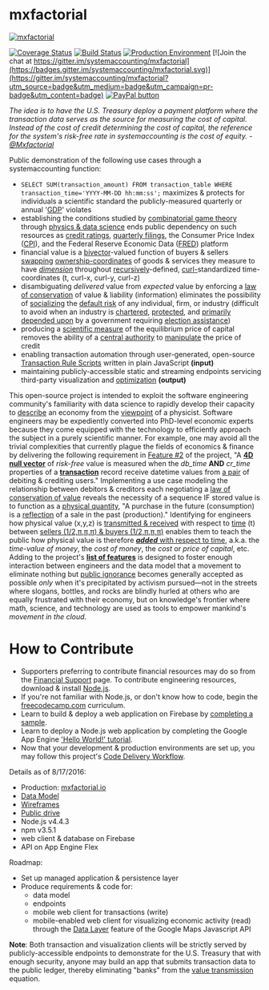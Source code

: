 # mxfactorial
[![mxfactorial](https://cloud.githubusercontent.com/assets/12200465/12700510/1a48b412-c79b-11e5-901f-4f26965dd017.png)](http://www.systemaccounting.org/math_identity)

[![Coverage Status](https://coveralls.io/repos/github/systemaccounting/mxfactorial/badge.svg?branch=master)](https://coveralls.io/github/systemaccounting/mxfactorial?branch=master) [![Build Status](https://travis-ci.org/systemaccounting/mxfactorial.svg?branch=master)](https://travis-ci.org/systemaccounting/mxfactorial) [![Production Environment](https://img.shields.io/badge/PROD-gcloud-brightgreen.svg)](https://mxfactorial.io/) [![Join the chat at https://gitter.im/systemaccounting/mxfactorial](https://badges.gitter.im/systemaccounting/mxfactorial.svg)](https://gitter.im/systemaccounting/mxfactorial?utm_source=badge&utm_medium=badge&utm_campaign=pr-badge&utm_content=badge) [![PayPal button](https://img.shields.io/badge/donate-paypal-brightgreen.svg)](https://systemaccounting.nationbuilder.com/financial_endorsement)

*The idea is to have the U.S. Treasury deploy a payment platform where the transaction data serves as the source for measuring the cost of capital. Instead of the cost of credit determining the cost of capital, the reference for the system's risk-free rate in systemaccounting is the cost of equity. - [@Mxfactorial](https://twitter.com/mxfactorial)*

Public demonstration of the following use cases through a systemaccounting function:
* `SELECT SUM(transaction_amount) FROM transaction_table WHERE transaction_time='YYYY-MM-DD hh:mm:ss';` maximizes & protects for individuals a scientific standard the publicly-measured quarterly or annual '[GDP](https://en.wikipedia.org/wiki/Gross_domestic_product)' violates
* establishing the conditions studied by [combinatorial game theory](https://en.wikipedia.org/wiki/Combinatorial_game_theory) through [physics & data science](http://www.systemaccounting.org/physics_of_value) ends public dependency on such resources as [credit ratings](https://en.wikipedia.org/wiki/Bond_credit_rating), [quarterly filings](https://en.wikipedia.org/wiki/Form_10-Q), the Consumer Price Index ([CPI](https://en.wikipedia.org/wiki/Consumer_price_index)), and the Federal Reserve Economic Data ([FRED](https://en.wikipedia.org/wiki/Federal_Reserve_Economic_Data)) platform
* financial value is a [bivector](https://en.wikipedia.org/wiki/Bivector)-valued function of buyers & sellers [swapping](https://en.wikipedia.org/wiki/Position_(vector)#Derivatives_of_position) [ownership-coordinates](https://en.wikipedia.org/wiki/Bipolar_coordinates) of goods & services they measure to have *[dimension](https://en.wikipedia.org/wiki/Physical_quantity)* throughout [recursively](https://en.wikipedia.org/wiki/Recurrence_relation)-defined, [curl-](https://en.wikipedia.org/wiki/Curl_(mathematics))standardized time-coordinates (t, curl-x, curl-y, curl-z)
* disambiguating *delivered* value from *expected* value by enforcing a [law of conservation](https://en.wikipedia.org/wiki/Conservation_law) of value & liability (information) eliminates the possibility of [socializing](https://en.wikipedia.org/wiki/Externality#Negative) the [default risk](https://en.wikipedia.org/wiki/Liability_(financial_accounting)) of any individual, firm, or industry (difficult to avoid when an industry is [chartered](http://www.occ.gov/topics/licensing/index-licensing.html), [protected](https://en.wikipedia.org/wiki/Bailout), and [primarily depended upon](http://www.opensecrets.org/industries./) by a government requiring [election assistance](https://en.wikipedia.org/wiki/Collusion))
* producing a [scientific measure](http://www.systemaccounting.org/how_does_systemaccounting_produce_a_scientific_measure_of_the_cost_of_capital) of the equilibrium price of capital removes the ability of a [central authority](https://en.wikipedia.org/wiki/Central_bank) to [manipulate](https://en.wikipedia.org/wiki/Federal_funds_rate) the price of credit
* enabling transaction automation through user-generated, open-source [Transaction Rule Scripts](https://github.com/systemaccounting/mxfactorial/issues/3) written in plain JavaScript **(input)**
* maintaining publicly-accessible static and streaming endpoints servicing third-party visualization and [optimization](https://en.wikipedia.org/wiki/Combinatorial_optimization) **(output)**

This open-source project is intended to exploit the software engineering community's familiarity with data science to rapidly develop their capacity to [describe](https://en.wikipedia.org/wiki/Conformal_geometric_algebra) an economy from the [viewpoint](https://en.wikipedia.org/wiki/Versor) of a physicist. Software engineers may be expediently converted into PhD-level economic experts because they come equipped with the technology to efficiently approach the subject in a purely scientific manner. For example, one may avoid all the trivial complexities that currently plague the fields of economics & finance by delivering the following requirement in [Feature #2](https://github.com/systemaccounting/mxfactorial/issues/2) of the project, "A **[4D null vector](https://en.wikipedia.org/wiki/Minkowski_space#Causal_structure)** of *risk-free* value is measured when the *db_time* **AND** *cr_time* properties of a **[transaction](https://en.wikipedia.org/wiki/Action_(physics))** record receive datetime values from [a pair](https://en.wikipedia.org/wiki/Spacetime_algebra#Spacetime_split) of debiting & crediting users." Implementing a use case modeling the relationship between debitors & creditors each negotiating a [law of conservation of value](https://en.wikipedia.org/wiki/Hodge_dual#Four_dimensions) reveals the necessity of a sequence IF stored value is to function as a [physical quantity](https://en.wikipedia.org/wiki/Potential_energy), "A purchase in the future (consumption) is a [reflection](https://en.wikipedia.org/wiki/Improper_rotation) of a sale in the past (production)." Identifying for engineers how physical value (x,y,z) is [transmitted & received](https://en.wikipedia.org/wiki/Bivector#Spacetime_rotations) with respect to [time](https://en.wikipedia.org/wiki/Angular_frequency) (t) between [sellers (1/2,π,π,π) & buyers (1/2,π,π,π)](https://en.wikipedia.org/wiki/Plane_of_rotation#Plane_of_rotation) enables them to teach the public how physical value is therefore [***added*** with respect to time](https://en.wikipedia.org/wiki/Divergence_theorem), a.k.a. the *time-value of money*, the *cost of money*, the *cost* or *price of capital*, etc. Adding to the project's **[list of features](https://github.com/systemaccounting/mxfactorial/issues?q=is%3Aissue+is%3Apublic+sort%3Acreated-asc)** is designed to foster enough interaction between engineers and the data model that a movement to eliminate nothing but [public ignorance](https://en.wikipedia.org/wiki/Pareto_efficiency) becomes generally accepted as possible *only* when it's precipitated by activism pursued—not in the streets where slogans, bottles, and rocks are blindly hurled at others who are equally frustrated with their economy, but on knowledge's frontier where math, science, and technology are used as tools to empower mankind's *movement in the cloud*.

# How to Contribute
* Supporters preferring to contribute financial resources may do so from the [Financial Support](https://systemaccounting.nationbuilder.com/financial_endorsement) page. To contribute engineering resources, download & install [Node.js](https://nodejs.org/en/download/).
* If you're not familiar with Node.js, or don't know how to code, begin the [freecodecamp.com](https://www.freecodecamp.com/) curriculum.
* Learn to build & deploy a web application on Firebase by [completing a sample](https://firebase.google.com/docs/samples/).
* Learn to deploy a Node.js web application by completing the Google App Engine ['Hello World!' tutorial](https://cloud.google.com/nodejs/getting-started/hello-world).
* Now that your development & production environments are set up, you may follow this project's [Code Delivery Workflow](https://docs.google.com/document/d/1UGklz7LwzES3t6i5IZrnt-ZwLeEFaeWhqaocFE3C9QE/edit?usp=sharing).
 
Details as of 8/17/2016:
- Production: [mxfactorial.io](https://mxfactorial.io/)
- [Data Model](https://docs.google.com/document/d/1US0gamuV3ExzUWAnNHxdcfmUxB0tPbtxUBVRBmZKywA/edit?usp=sharing)
- [Wireframes](https://drive.google.com/folderview?id=0B9xlXsaN9dVQR1EyY3dQbnZ0aG8&usp=sharing)
- [Public drive](https://drive.google.com/drive/folders/0B9xlXsaN9dVQWkJERUxNRVZQVWc)
- Node.js v4.4.3
- npm v3.5.1
- web client & database on Firebase
- API on App Engine Flex

Roadmap:
* Set up managed application & persistence layer
* Produce requirements & code for:
  * data model
  * endpoints
  * mobile web client for transactions (write) 
  * mobile-enabled web client for visualizing economic activity (read) through the [Data Layer](https://developers.google.com/maps/documentation/javascript/datalayer) feature of the Google Maps Javascript API

**Note**: Both transaction and visualization clients will be strictly served by publicly-accessible endpoints to demonstrate for the U.S. Treasury that with enough security, anyone may build an app that submits transaction data to the public ledger, thereby eliminating "banks" from the [value transmission](http://www.systemaccounting.org/what_is_money) equation.
